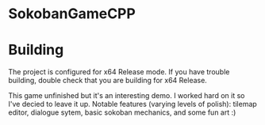 # SokobanGameCPP
# Building
The project is configured for x64 Release mode.
If you have trouble building, double check that you are building for x64 Release.

This game unfinished but it's an interesting demo. I worked hard on it so I've decied to leave it up.
Notable features (varying levels of polish): tilemap editor, dialogue sytem, basic sokoban mechanics, and some fun art :)
